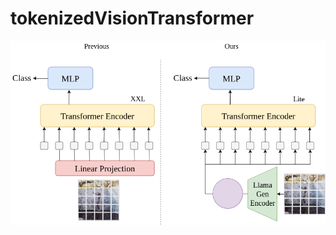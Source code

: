 # tokenizedVisionTransformer
![alt text](https://github.com/chirAAG-sehgal/tokenizedVisionTransformer/blob/main/vision_transformer.drawio.png)
